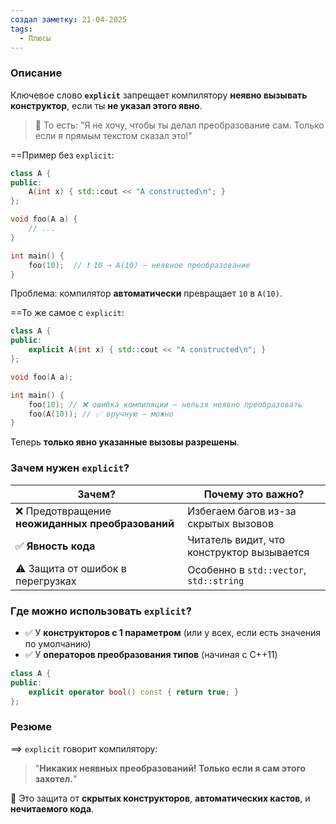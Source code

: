 ```yaml
---
создал заметку: 21-04-2025
tags:
  - Плюсы
---
```

### Описание
Ключевое слово **`explicit`** запрещает компилятору **неявно вызывать конструктор**, если ты **не указал этого явно**.
> 💬 То есть: "Я не хочу, чтобы ты делал преобразование сам. Только если я прямым текстом сказал это!"

==Пример без `explicit`:
```cpp
class A {
public:
    A(int x) { std::cout << "A constructed\n"; }
};

void foo(A a) {
    // ...
}

int main() {
    foo(10);  // ❗ 10 → A(10) — неявное преобразование
}
```
Проблема: компилятор **автоматически** превращает `10` в `A(10)`.

==То же самое с `explicit`:

```cpp
class A {
public:
    explicit A(int x) { std::cout << "A constructed\n"; }
};

void foo(A a);

int main() {
    foo(10); // ❌ ошибка компиляции — нельзя неявно преобразовать
    foo(A(10)); // ✅ вручную — можно
}
```
Теперь **только явно указанные вызовы разрешены**.

### Зачем нужен `explicit`?
|Зачем?|Почему это важно?|
|---|---|
|❌ Предотвращение **неожиданных преобразований**|Избегаем багов из-за скрытых вызовов|
|✅ **Явность кода**|Читатель видит, что конструктор вызывается|
|⚠️ Защита от ошибок в перегрузках|Особенно в `std::vector`, `std::string`|
### Где можно использовать `explicit`?
- ✅ У **конструкторов с 1 параметром** (или у всех, если есть значения по умолчанию)
- ✅ У **операторов преобразования типов** (начиная с C++11)
```cpp
class A {
public:
    explicit operator bool() const { return true; }
};
```
### Резюме
==> `explicit` говорит компилятору:  
> "**Никаких неявных преобразований! Только если я сам этого захотел.**"
> 
📌 Это защита от **скрытых конструкторов**, **автоматических кастов**, и **нечитаемого кода**.